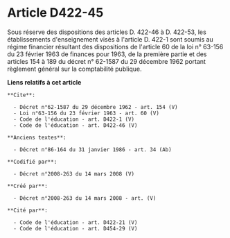 # Article D422-45

Sous réserve des dispositions des articles D. 422-46 à D. 422-53, les établissements d'enseignement visés à l'article D.
422-1 sont soumis au régime financier résultant des dispositions de l'article 60 de la loi n° 63-156 du 23 février 1963 de
finances pour 1963, de la première partie et des articles 154 à 189 du décret n° 62-1587 du 29 décembre 1962 portant
règlement général sur la comptabilité publique.

**Liens relatifs à cet article**

	**Cite**:

	  - Décret n°62-1587 du 29 décembre 1962 - art. 154 (V)
	  - Loi n°63-156 du 23 février 1963 - art. 60 (V)
	  - Code de l'éducation - art. D422-1 (V)
	  - Code de l'éducation - art. D422-46 (V)

	**Anciens textes**:

	  - Décret n°86-164 du 31 janvier 1986 - art. 34 (Ab)

	**Codifié par**:

	  - Décret n°2008-263 du 14 mars 2008 (V)

	**Créé par**:

	  - Décret n°2008-263 du 14 mars 2008 - art. (V)

	**Cité par**:

	  - Code de l'éducation - art. D422-21 (V)
	  - Code de l'éducation - art. D454-29 (V)
